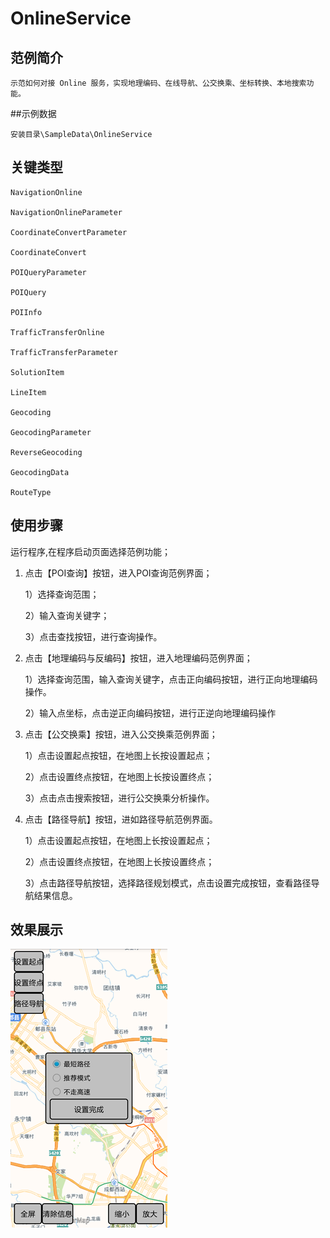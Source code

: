 # OnlineService

## 范例简介
	示范如何对接 Online 服务，实现地理编码、在线导航、公交换乘、坐标转换、本地搜索功能。

##示例数据

	安装目录\SampleData\OnlineService

## 关键类型
	NavigationOnline
	
	NavigationOnlineParameter
	
	CoordinateConvertParameter
	
	CoordinateConvert
	
	POIQueryParameter
	
	POIQuery
	
	POIInfo
	
	TrafficTransferOnline

	TrafficTransferParameter
		
	SolutionItem
	
	LineItem
	
	Geocoding
	
	GeocodingParameter
	
	ReverseGeocoding
	
	GeocodingData

	RouteType

## 使用步骤
运行程序,在程序启动页面选择范例功能；

1. 点击【POI查询】按钮，进入POI查询范例界面；

	1）选择查询范围；
	
	2）输入查询关键字；
	
	3）点击查找按钮，进行查询操作。

2. 点击【地理编码与反编码】按钮，进入地理编码范例界面；

	1）选择查询范围，输入查询关键字，点击正向编码按钮，进行正向地理编码操作。
	
	2）输入点坐标，点击逆正向编码按钮，进行正逆向地理编码操作

3. 点击【公交换乘】按钮，进入公交换乘范例界面；

	1）点击设置起点按钮，在地图上长按设置起点；
	
	2）点击设置终点按钮，在地图上长按设置终点；
	
	3）点击点击搜索按钮，进行公交换乘分析操作。

4. 点击【路径导航】按钮，进如路径导航范例界面。

	1）点击设置起点按钮，在地图上长按设置起点；
	
	2）点击设置终点按钮，在地图上长按设置终点；
	
	3）点击路径导航按钮，选择路径规划模式，点击设置完成按钮，查看路径导航结果信息。

## 效果展示

![image](OnlineDemo.png)
